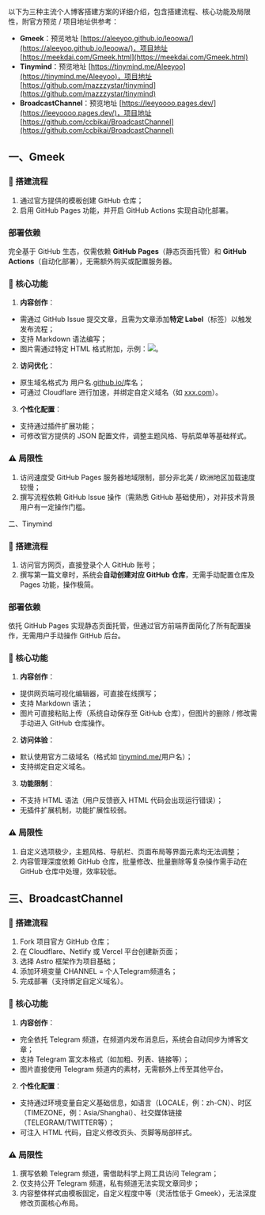 以下为三种主流个人博客搭建方案的详细介绍，包含搭建流程、核心功能及局限性，附官方预览 / 项目地址供参考：

* **Gmeek**：预览地址 [https://aleeyoo.github.io/leoowa/](https://aleeyoo.github.io/leoowa/)，项目地址 [https://meekdai.com/Gmeek.html](https://meekdai.com/Gmeek.html)
* **Tinymind**：预览地址 [https://tinymind.me/Aleeyoo](https://tinymind.me/Aleeyoo)，项目地址 [https://github.com/mazzzystar/tinymind](https://github.com/mazzzystar/tinymind)
* **BroadcastChannel**：预览地址 [https://leeyoooo.pages.dev/](https://leeyoooo.pages.dev/)，项目地址 [https://github.com/ccbikai/BroadcastChannel](https://github.com/ccbikai/BroadcastChannel)

## 一、Gmeek

### 🔧 搭建流程

1. 通过官方提供的模板创建 GitHub 仓库；
2. 启用 GitHub Pages 功能，并开启 GitHub Actions 实现自动化部署。

### 部署依赖

完全基于 GitHub 生态，仅需依赖 **GitHub Pages**（静态页面托管）和 **GitHub Actions**（自动化部署），无需额外购买或配置服务器。

### 📑 核心功能

1. **内容创作**：

* 需通过 GitHub Issue 提交文章，且需为文章添加**特定 Label**（标签）以触发发布流程；
* 支持 Markdown 语法编写；
* 图片需通过特定 HTML 格式附加，示例：<img src="图片URL">。

2. **访问优化**：

* 原生域名格式为 用户名.[github.io/](http://github.io/)库名；
* 可通过 Cloudflare 进行加速，并绑定自定义域名（如 [xxx.com](http://xxx.com)）。

3. **个性化配置**：

* 支持通过插件扩展功能；
* 可修改官方提供的 JSON 配置文件，调整主题风格、导航菜单等基础样式。

### ⚠️ 局限性

1. 访问速度受 GitHub Pages 服务器地域限制，部分非北美 / 欧洲地区加载速度较慢；
2. 撰写流程依赖 GitHub Issue 操作（需熟悉 GitHub 基础使用），对非技术背景用户有一定操作门槛。

二、Tinymind

### 🔧 搭建流程

1. 访问官方网页，直接登录个人 GitHub 账号；
2. 撰写第一篇文章时，系统会**自动创建对应 GitHub 仓库**，无需手动配置仓库及 Pages 功能，操作极简。

### 部署依赖

依托 GitHub Pages 实现静态页面托管，但通过官方前端界面简化了所有配置操作，无需用户手动操作 GitHub 后台。

### 📑 核心功能

1. **内容创作**：

* 提供网页端可视化编辑器，可直接在线撰写；
* 支持 Markdown 语法；
* 图片可直接粘贴上传（系统自动保存至 GitHub 仓库），但图片的删除 / 修改需手动进入 GitHub 仓库操作。

2. **访问体验**：

* 默认使用官方二级域名（格式如 [tinymind.me/](http://tinymind.me/)用户名）；
* 支持绑定自定义域名。

3. **功能限制**：

* 不支持 HTML 语法（用户反馈嵌入 HTML 代码会出现运行错误）；
* 无插件扩展机制，功能扩展性较弱。

### ⚠️ 局限性

1. 自定义选项极少，主题风格、导航栏、页面布局等界面元素均无法调整；
2. 内容管理深度依赖 GitHub 仓库，批量修改、批量删除等复杂操作需手动在 GitHub 仓库中处理，效率较低。

## 三、BroadcastChannel

### 🔧 搭建流程

1. Fork 项目官方 GitHub 仓库；
2. 在 Cloudflare、Netlify 或 Vercel 平台创建新页面；
3. 选择 Astro 框架作为项目基础；
4. 添加环境变量 CHANNEL = 个人Telegram频道名；
5. 完成部署（支持绑定自定义域名）。

### 📑 核心功能

1. **内容创作**：

* 完全依托 Telegram 频道，在频道内发布消息后，系统会自动同步为博客文章；
* 支持 Telegram 富文本格式（如加粗、列表、链接等）；
* 图片直接使用 Telegram 频道内的素材，无需额外上传至其他平台。

2. **个性化配置**：

* 支持通过环境变量自定义基础信息，如语言（LOCALE，例：zh-CN）、时区（TIMEZONE，例：Asia/Shanghai）、社交媒体链接（TELEGRAM/TWITTER等）；
* 可注入 HTML 代码，自定义修改页头、页脚等局部样式。

### ⚠️ 局限性

1. 撰写依赖 Telegram 频道，需借助科学上网工具访问 Telegram；
2. 仅支持公开 Telegram 频道，私有频道无法实现文章同步；
3. 内容整体样式由模板固定，自定义程度中等（灵活性低于 Gmeek），无法深度修改页面核心布局。
